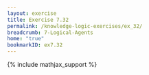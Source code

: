 ```yaml
---
layout: exercise
title: Exercise 7.32
permalink: /knowledge-logic-exercises/ex_32/
breadcrumb: 7-Logical-Agents
home: "true"
bookmarkID: ex7.32
---
```


{% include mathjax_support %}


